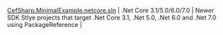 [CefSharp.MinimalExample.netcore.sln](https://github.com/cefsharp/CefSharp.MinimalExample/blob/master/CefSharp.MinimalExample.netcore.sln) | .Net Core 3.1/5.0/6.0/7.0 | Newer SDK Stlye projects that target .Net Core 3.1, .Net 5.0, .Net 6.0 and .Net 7.0 using PackageReference | 
